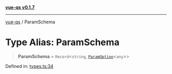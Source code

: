 [**vue-qs v0.1.7**](../README.md)

***

[vue-qs](../README.md) / ParamSchema

# Type Alias: ParamSchema

> **ParamSchema** = `Record`\<`string`, [`ParamOption`](ParamOption.md)\<`any`\>\>

Defined in: [types.ts:34](https://github.com/iamsomraj/vue-qs/blob/3914abe3b71638946c178175ac5cb09af4684d1b/src/types.ts#L34)
